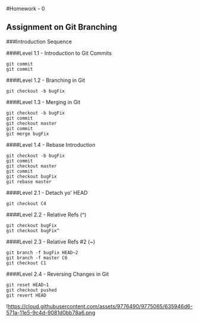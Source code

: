 #Homework - 0

## Assignment on Git Branching

###Introduction Sequence

####Level 1.1 - Introduction to Git Commits
```
git commit
git commit
```
####Level 1.2 - Branching in Git
```
git checkout -b bugFix
```
####Level 1.3 - Merging in Git
```
git checkout -b bugFix
git commit
git checkout master
git commit
git merge bugFix

```
####Level 1.4 - Rebase Introduction
```
git checkout -b bugFix
git commit
git checkout master
git commit
git checkout bugFix
git rebase master
```
####Level 2.1 - Detach yo' HEAD
```
git checkout C4
```
####Level 2.2 - Relative Refs (^)
```
git checkout bugFix
git checkout bugFix^
```
####Level 2.3 - Relative Refs #2 (~)
```
git branch -f bugFix HEAD~2
git branch -f master C6
git checkout C1
```
####Level 2.4 - Reversing Changes in Git
```
git reset HEAD~1
git checkout pushed
git revert HEAD
```
!https://cloud.githubusercontent.com/assets/9776490/9775065/635946d6-571a-11e5-9c4d-9081d0bb78a6.png
